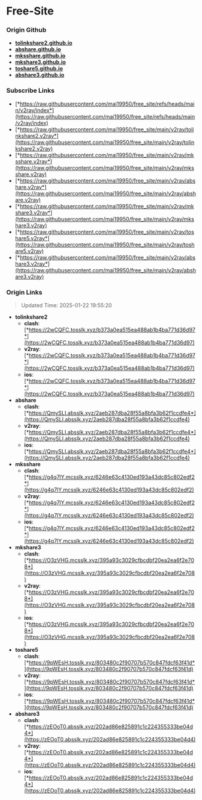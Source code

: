 # Free-Site

### Origin Github

- [**tolinkshare2.github.io**](https://github.com/tolinkshare2/tolinkshare2.github.io)
- [**abshare.github.io**](https://github.com/abshare/abshare.github.io)
- [**mksshare.github.io**](https://github.com/mksshare/mksshare.github.io)
- [**mkshare3.github.io**](https://github.com/mkshare3/mkshare3.github.io)
- [**toshare5.github.io**](https://github.com/toshare5/toshare5.github.io)
- [**abshare3.github.io**](https://github.com/abshare3/abshare3.github.io)

### Subscribe Links

- [*https://raw.githubusercontent.com/mai19950/free_site/refs/heads/main/v2ray/index*](https://raw.githubusercontent.com/mai19950/free_site/refs/heads/main/v2ray/index)
- [*https://raw.githubusercontent.com/mai19950/free_site/main/v2ray/tolinkshare2.v2ray*](https://raw.githubusercontent.com/mai19950/free_site/main/v2ray/tolinkshare2.v2ray)
- [*https://raw.githubusercontent.com/mai19950/free_site/main/v2ray/mksshare.v2ray*](https://raw.githubusercontent.com/mai19950/free_site/main/v2ray/mksshare.v2ray)
- [*https://raw.githubusercontent.com/mai19950/free_site/main/v2ray/abshare.v2ray*](https://raw.githubusercontent.com/mai19950/free_site/main/v2ray/abshare.v2ray)
- [*https://raw.githubusercontent.com/mai19950/free_site/main/v2ray/mkshare3.v2ray*](https://raw.githubusercontent.com/mai19950/free_site/main/v2ray/mkshare3.v2ray)
- [*https://raw.githubusercontent.com/mai19950/free_site/main/v2ray/toshare5.v2ray*](https://raw.githubusercontent.com/mai19950/free_site/main/v2ray/toshare5.v2ray)
- [*https://raw.githubusercontent.com/mai19950/free_site/main/v2ray/abshare3.v2ray*](https://raw.githubusercontent.com/mai19950/free_site/main/v2ray/abshare3.v2ray)

### Origin Links

> Updated Time: 2025-01-22 19:55:20

- **tolinkshare2**
  - **clash**: [*https://2wCQFC.tosslk.xyz/b373a0ea515ea488ab1b4ba771d36d97*](https://2wCQFC.tosslk.xyz/b373a0ea515ea488ab1b4ba771d36d97)
  - **v2ray**: [*https://2wCQFC.tosslk.xyz/b373a0ea515ea488ab1b4ba771d36d97*](https://2wCQFC.tosslk.xyz/b373a0ea515ea488ab1b4ba771d36d97)
  - **ios**: [*https://2wCQFC.tosslk.xyz/b373a0ea515ea488ab1b4ba771d36d97*](https://2wCQFC.tosslk.xyz/b373a0ea515ea488ab1b4ba771d36d97)
- **abshare**
  - **clash**: [*https://QmySLI.absslk.xyz/2aeb287dba28f55a8bfa3b62f1ccdfe4*](https://QmySLI.absslk.xyz/2aeb287dba28f55a8bfa3b62f1ccdfe4)
  - **v2ray**: [*https://QmySLI.absslk.xyz/2aeb287dba28f55a8bfa3b62f1ccdfe4*](https://QmySLI.absslk.xyz/2aeb287dba28f55a8bfa3b62f1ccdfe4)
  - **ios**: [*https://QmySLI.absslk.xyz/2aeb287dba28f55a8bfa3b62f1ccdfe4*](https://QmySLI.absslk.xyz/2aeb287dba28f55a8bfa3b62f1ccdfe4)
- **mksshare**
  - **clash**: [*https://g4q7lY.mcsslk.xyz/6246e63c4130ed193a43dc85c802edf2*](https://g4q7lY.mcsslk.xyz/6246e63c4130ed193a43dc85c802edf2)
  - **v2ray**: [*https://g4q7lY.mcsslk.xyz/6246e63c4130ed193a43dc85c802edf2*](https://g4q7lY.mcsslk.xyz/6246e63c4130ed193a43dc85c802edf2)
  - **ios**: [*https://g4q7lY.mcsslk.xyz/6246e63c4130ed193a43dc85c802edf2*](https://g4q7lY.mcsslk.xyz/6246e63c4130ed193a43dc85c802edf2)
- **mkshare3**
  - **clash**: [*https://O3zVHG.mcsslk.xyz/395a93c3029cfbcdbf20ea2ea6f2e708*](https://O3zVHG.mcsslk.xyz/395a93c3029cfbcdbf20ea2ea6f2e708)
  - **v2ray**: [*https://O3zVHG.mcsslk.xyz/395a93c3029cfbcdbf20ea2ea6f2e708*](https://O3zVHG.mcsslk.xyz/395a93c3029cfbcdbf20ea2ea6f2e708)
  - **ios**: [*https://O3zVHG.mcsslk.xyz/395a93c3029cfbcdbf20ea2ea6f2e708*](https://O3zVHG.mcsslk.xyz/395a93c3029cfbcdbf20ea2ea6f2e708)
- **toshare5**
  - **clash**: [*https://9pWEsH.tosslk.xyz/803480c2f90707b570c847fdcf63f41d*](https://9pWEsH.tosslk.xyz/803480c2f90707b570c847fdcf63f41d)
  - **v2ray**: [*https://9pWEsH.tosslk.xyz/803480c2f90707b570c847fdcf63f41d*](https://9pWEsH.tosslk.xyz/803480c2f90707b570c847fdcf63f41d)
  - **ios**: [*https://9pWEsH.tosslk.xyz/803480c2f90707b570c847fdcf63f41d*](https://9pWEsH.tosslk.xyz/803480c2f90707b570c847fdcf63f41d)
- **abshare3**
  - **clash**: [*https://zEOoT0.absslk.xyz/202ad86e825891c1c224355333be04d4*](https://zEOoT0.absslk.xyz/202ad86e825891c1c224355333be04d4)
  - **v2ray**: [*https://zEOoT0.absslk.xyz/202ad86e825891c1c224355333be04d4*](https://zEOoT0.absslk.xyz/202ad86e825891c1c224355333be04d4)
  - **ios**: [*https://zEOoT0.absslk.xyz/202ad86e825891c1c224355333be04d4*](https://zEOoT0.absslk.xyz/202ad86e825891c1c224355333be04d4)
